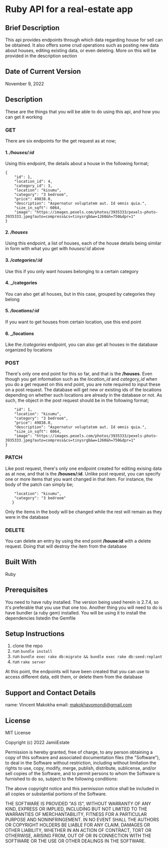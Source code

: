 # Ruby API for a real-estate app

## Brief Description
This api provides endpoints through which data regarding house for sell can be obtained. It also offers some crud operations such as posting new data about houses, editing existing data, or even deleting. More on this will be provided in the description section

## Date of Current Version
November 9, 2022

<!-- ## Done by -->
<!-- [vincent Makokha](https://github.com/VinceXIV/) -->
<!-- [Andrew Ochieng](https://github.com/Andrew-Ochieng)
[Mercy Cheruiyot](https://github.com/Mercy-Cheruiyot)
[Rajab Karume](https://github.com/RajabKarume)
[Zablon Onchari Nyabuto](https://github.com/Zablon-Onchari-Nyabuto) -->

## Description
These are the things that you will be able to do using this api, and how you can get it working

### GET
There are six endpoints for the get request as at now;
#### 1. _/houses/:id_
Using this endpoint, the details about a house in the following format;
```
{
    "id": 1,
    "location_id": 4,
    "category_id": 3,
    "location": "kisumu",
    "category": "3 bedroom",
    "price": 49838.0,
    "description": "Aspernatur voluptatem aut. Id omnis quia.",
    "size_in_sqft": 6064,
    "image": "https://images.pexels.com/photos/3935333/pexels-photo-3935333.jpeg?auto=compress&cs=tinysrgb&w=1260&h=750&dpr=1"
}
```
#### 2. _/houses_
Using this endpoint, a list of houses, each of the house details being similar in form with what you get with _houses/:id_ above

#### 3. _/categories/:id_
Use this if you only want houses belonging to a certain category

#### 4. _/categories
You can also get all houses, but in this case, grouped by categories they belong

#### 5. _/locations/:id_
If you want to get houses from certain location, use this end point

#### 6. _/locations
Like the _/categories_ endpoint, you can also get all houses in the database organized by locations

### POST
There's only one end point for this so far, and that is the **/houses**. Even though you get information such as the *location_id* and *category_id* when you do a get request on this end point, you are note required to input these on a post request. The database will get new or existing ids of the locations depending on whether such locations are already in the database or not. As such, the object in the post request should be in the following format;
```{
    "id": 1,
    "location": "kisumu",
    "category": "3 bedroom",
    "price": 49838.0,
    "description": "Aspernatur voluptatem aut. Id omnis quia.",
    "size_in_sqft": 6064,
    "image": "https://images.pexels.com/photos/3935333/pexels-photo-3935333.jpeg?auto=compress&cs=tinysrgb&w=1260&h=750&dpr=1"
}
```

### PATCH
Like post request, there's only one endpoint created for editing exising data as at now, and that is the **/houses/:id**. Unlike post request, you can specify one or more items that you want changed in that item. For instance, the body of the patch can simply be;
```{
    "location": "kisumu",
    "category": "3 bedroom"
   }
```
Only the items in the body will be changed while the rest will remain as they were in the database

### DELETE
You can delete an entry by using the end point **/house:id** with a delete request. Doing that will destroy the item from the database

## Built With
Ruby

## Prerequisites
You need to have ruby installed. The version being used herein is 2.7.4, so it's preferable that you use that one too. Another thing you will need to do is have bundler (a ruby gem) installed. You will be using it to install the dependencies listedin the Gemfile

## Setup Instructions
1. clone the repo
2. run `bundle install`
3. run `bundle exec rake db:migrate && bundle exec rake db:seed:replant`
4. run `rake server`

At this point, the endpoints will have been created that you can use to access different data, edit them, or delete them from the database

## Support and Contact Details
name: Vincent Makokha
email: makokhavomondi@gmail.com

## License
MIT License

Copyright (c) 2022 JamiiEstate

Permission is hereby granted, free of charge, to any person obtaining a copy of this software and associated documentation files (the "Software"), to deal in the Software without restriction, including without limitation the rights to use, copy, modify, merge, publish, distribute, sublicense, and/or sell copies of the Software, and to permit persons to whom the Software is furnished to do so, subject to the following conditions:

The above copyright notice and this permission notice shall be included in all copies or substantial portions of the Software.

THE SOFTWARE IS PROVIDED "AS IS", WITHOUT WARRANTY OF ANY KIND, EXPRESS OR IMPLIED, INCLUDING BUT NOT LIMITED TO THE WARRANTIES OF MERCHANTABILITY, FITNESS FOR A PARTICULAR PURPOSE AND NONINFRINGEMENT. IN NO EVENT SHALL THE AUTHORS OR COPYRIGHT HOLDERS BE LIABLE FOR ANY CLAIM, DAMAGES OR OTHER LIABILITY, WHETHER IN AN ACTION OF CONTRACT, TORT OR OTHERWISE, ARISING FROM, OUT OF OR IN CONNECTION WITH THE SOFTWARE OR THE USE OR OTHER DEALINGS IN THE SOFTWARE.
